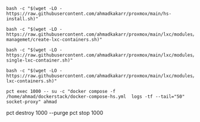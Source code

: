 ```shell
bash -c "$(wget -LO - https://raw.githubusercontent.com/ahmadkakarr/proxmox/main/hs-install.sh)"
```

```shell
bash -c "$(wget -LO - https://raw.githubusercontent.com/ahmadkakarr/proxmox/main/lxc/modules/ct-managemet/create-lxc-containers.sh)"
```

```shell
bash -c "$(wget -LO - https://raw.githubusercontent.com/ahmadkakarr/proxmox/main/lxc/modules/create-single-lxc-container.sh)"
```

```shell
bash -c "$(wget -LO - https://raw.githubusercontent.com/ahmadkakarr/proxmox/main/lxc/modules/delete-lxc-containers.sh)"
```

```shell
pct exec 1000 -- su -c "docker compose -f /home/ahmad/dockerstack/docker-compose-hs.yml  logs -tf --tail="50" socket-proxy" ahmad
```

pct destroy 1000 --purge
pct stop 1000
